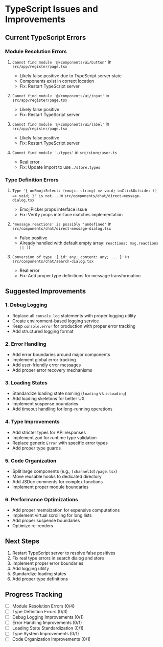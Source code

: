# TypeScript Issues and Improvements

## Current TypeScript Errors

### Module Resolution Errors
1. `Cannot find module '@/components/ui/button'` in `src/app/register/page.tsx`
   - Likely false positive due to TypeScript server state
   - Components exist in correct location
   - Fix: Restart TypeScript server

2. `Cannot find module '@/components/ui/input'` in `src/app/register/page.tsx`
   - Likely false positive
   - Fix: Restart TypeScript server

3. `Cannot find module '@/components/ui/label'` in `src/app/register/page.tsx`
   - Likely false positive
   - Fix: Restart TypeScript server

4. `Cannot find module './types'` in `src/store/user.ts`
   - Real error
   - Fix: Update import to use `./store.types`

### Type Definition Errors
1. `Type '{ onEmojiSelect: (emoji: string) => void; onClickOutside: () => void; }' is not...` in `src/components/chat/direct-message-dialog.tsx`
   - EmojiPicker props interface issue
   - Fix: Verify props interface matches implementation

2. `'message.reactions' is possibly 'undefined'` in `src/components/chat/direct-message-dialog.tsx`
   - False positive
   - Already handled with default empty array: `reactions: msg.reactions || []`

3. `Conversion of type '{ id: any; content: any; ... }'` in `src/components/chat/search-dialog.tsx`
   - Real error
   - Fix: Add proper type definitions for message transformation

## Suggested Improvements

### 1. Debug Logging
- Replace all `console.log` statements with proper logging utility
- Create environment-based logging service
- Keep `console.error` for production with proper error tracking
- Add structured logging format

### 2. Error Handling
- Add error boundaries around major components
- Implement global error tracking
- Add user-friendly error messages
- Add proper error recovery mechanisms

### 3. Loading States
- Standardize loading state naming (`loading` vs `isLoading`)
- Add loading skeletons for better UX
- Implement suspense boundaries
- Add timeout handling for long-running operations

### 4. Type Improvements
- Add stricter types for API responses
- Implement zod for runtime type validation
- Replace generic `Error` with specific error types
- Add proper type guards

### 5. Code Organization
- Split large components (e.g., `[channelId]/page.tsx`)
- Move reusable hooks to dedicated directory
- Add JSDoc comments for complex functions
- Implement proper module boundaries

### 6. Performance Optimizations
- Add proper memoization for expensive computations
- Implement virtual scrolling for long lists
- Add proper suspense boundaries
- Optimize re-renders

## Next Steps
1. Restart TypeScript server to resolve false positives
2. Fix real type errors in search dialog and store
3. Implement proper error boundaries
4. Add logging utility
5. Standardize loading states
6. Add proper type definitions

## Progress Tracking
- [ ] Module Resolution Errors (0/4)
- [ ] Type Definition Errors (0/3)
- [ ] Debug Logging Improvements (0/1)
- [ ] Error Handling Improvements (0/1)
- [ ] Loading State Standardization (0/1)
- [ ] Type System Improvements (0/1)
- [ ] Code Organization Improvements (0/1) 